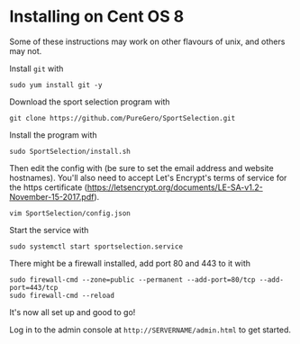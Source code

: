 Installing on Cent OS 8
==========
Some of these instructions may work on other flavours of unix, and others may
not.

Install `git` with

    sudo yum install git -y

Download the sport selection program with

    git clone https://github.com/PureGero/SportSelection.git

Install the program with

    sudo SportSelection/install.sh

Then edit the config with (be sure to set the email address and website
hostnames).
You'll also need to accept Let's Encrypt's terms of service for the https
certificate (https://letsencrypt.org/documents/LE-SA-v1.2-November-15-2017.pdf).

    vim SportSelection/config.json

Start the service with

    sudo systemctl start sportselection.service

There might be a firewall installed, add port 80 and 443 to it with

    sudo firewall-cmd --zone=public --permanent --add-port=80/tcp --add-port=443/tcp
    sudo firewall-cmd --reload

It's now all set up and good to go!

Log in to the admin console at `http://SERVERNAME/admin.html` to get started.